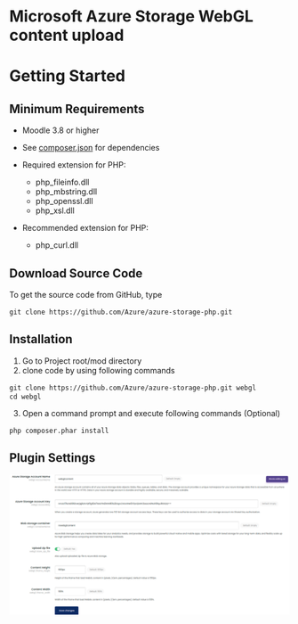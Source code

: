 # Microsoft Azure Storage WebGL content upload


# Getting Started
## Minimum Requirements

* Moodle 3.8 or higher
* See [composer.json](composer.json) for dependencies
* Required extension for PHP:
  * php_fileinfo.dll
  * php_mbstring.dll
  * php_openssl.dll
  * php_xsl.dll

* Recommended extension for PHP:
  * php_curl.dll

## Download Source Code

To get the source code from GitHub, type

```
git clone https://github.com/Azure/azure-storage-php.git
```

## Installation
1. Go to Project root/mod directory 
2. clone code by using following commands
```
git clone https://github.com/Azure/azure-storage-php.git webgl
cd webgl

```
3. Open a command prompt and execute following commands (Optional) 
```
php composer.phar install
```

## Plugin Settings 
![img.png](img.png)
